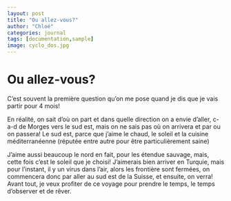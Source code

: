 ```yaml
---
layout: post
title: "Ou allez-vous?"
author: "Chloé"
categories: journal
tags: [documentation,sample]
image: cyclo_dos.jpg
---
```


# Ou allez-vous?

C’est souvent la première question qu’on me pose quand je dis que je vais partir pour 4 mois!


En réalité, on sait d’où on part et dans quelle direction on a envie d’aller, c-a-d de Morges vers le sud est, mais on ne sais pas où on arrivera et par ou on passera! Le sud est, parce que j’aime le chaud, le soleil et la cuisine méditerranéenne (réputée entre autre pour être particulièrement saine)


J’aime aussi beaucoup le nord en fait, pour les étendue sauvage, mais, cette fois c’est le soleil que je choisi!
J’aimerais bien arriver en Turquie, mais pour l’instant, il y un virus dans l’air, alors les frontière sont fermées, on commencera donc par aller au sud est de la Suisse, et ensuite, on verra!
Avant tout, je veux profiter de ce voyage pour prendre le temps, le temps d’observer et de rêver.
